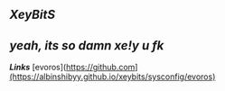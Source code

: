 ## ***XeyBitS***
***yeah, its so damn xe!y u fk***
----
***Links***
[evoros](https://github.com](https://albinshibyy.github.io/xeybits/sysconfig/evoros)

